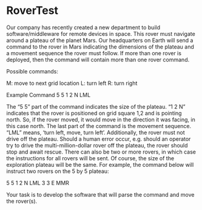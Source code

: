 # RoverTest

Our company has recently created a new department to build software/middleware for
remote devices in space. This rover must navigate around a plateau of the planet Mars.
Our headquarters on Earth will send a command to the rover in Mars indicating the
dimensions of the plateau and a movement sequence the rover must follow. If more than one
rover is deployed, then the command will contain more than one rover command.

Possible commands:

M: move to next grid location
L: turn left
R: turn right

Example Command
5 5
1 2 N
LML

The “5 5” part of the command indicates the size of the plateau. “1 2 N” indicates that the
rover is positioned on grid square 1,2 and is pointing north. So, if the rover moved, it would
move in the direction it was facing, in this case north. The last part of the command is the
movement sequence. “LML” means, ‘turn left, move, turn left’.
Additionally, the rover must not drive off the plateau. Should a human error occur, e.g. should
an operator try to drive the multi-million-dollar rover off the plateau, the rover should stop
and await rescue.
There can also be two or more rovers, in which case the instructions for all rovers will be
sent. Of course, the size of the exploration plateau will be the same. For example, the
command below will instruct two rovers on the 5 by 5 plateau:

5 5
1 2 N
LML
3 3 E
MMR

Your task is to develop the software that will parse the command and move the rover(s).
